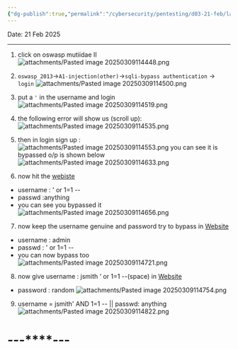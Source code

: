 ```yaml
---
{"dg-publish":true,"permalink":"/cybersecurity/pentesting/d03-21-feb/lab-1/"}
---
```


Date: 21 Feb 2025

---

1. click on oswasp mutiidae II
![attachments/Pasted image 20250309114448.png](/img/user/Cybersecurity/Pentesting/D03_21%20Feb/attachments/Pasted%20image%2020250309114448.png)

2. `oswasp 2013`->`A1-injection(other)`->`sqli-bypass authentication` -> `login`
![attachments/Pasted image 20250309114500.png](/img/user/Cybersecurity/Pentesting/D03_21%20Feb/attachments/Pasted%20image%2020250309114500.png)

3. put a `'` in the username and login
![attachments/Pasted image 20250309114519.png](/img/user/Cybersecurity/Pentesting/D03_21%20Feb/attachments/Pasted%20image%2020250309114519.png)

4. the following error will show us (scroll up):
![attachments/Pasted image 20250309114535.png](/img/user/Cybersecurity/Pentesting/D03_21%20Feb/attachments/Pasted%20image%2020250309114535.png)

5. then in login sign up :
![attachments/Pasted image 20250309114553.png](/img/user/Cybersecurity/Pentesting/D03_21%20Feb/attachments/Pasted%20image%2020250309114553.png)
you can see it is bypassed
o/p is shown below
![attachments/Pasted image 20250309114633.png](/img/user/Cybersecurity/Pentesting/D03_21%20Feb/attachments/Pasted%20image%2020250309114633.png)

6. now hit the [webiste](https://demo.testfire.net/bank/main.jsp)
- username : ' or 1=1 -- 
- passwd :anything
- you can see you bypassed it
![attachments/Pasted image 20250309114656.png](/img/user/Cybersecurity/Pentesting/D03_21%20Feb/attachments/Pasted%20image%2020250309114656.png)

7. now keep the username genuine and password try to bypass in [Website](http://192.168.31.128/mutillidae/index.php?popUpNotificationCode=AU1)
- username : admin
- passwd : ' or 1=1 --
- you can now bypass too
![attachments/Pasted image 20250309114721.png](/img/user/Cybersecurity/Pentesting/D03_21%20Feb/attachments/Pasted%20image%2020250309114721.png)

8. now give username : jsmith ‘ or 1=1 --(space) in [Website](https://demo.testfire.net/bank/main.jsp)
- password : random
![attachments/Pasted image 20250309114754.png](/img/user/Cybersecurity/Pentesting/D03_21%20Feb/attachments/Pasted%20image%2020250309114754.png)

9. username = jsmith' AND 1=1 -- || passwd: anything
![attachments/Pasted image 20250309114822.png](/img/user/Cybersecurity/Pentesting/D03_21%20Feb/attachments/Pasted%20image%2020250309114822.png)


#                                    ---****---
